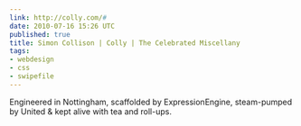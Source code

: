 ```yaml
---
link: http://colly.com/#
date: 2010-07-16 15:26 UTC
published: true
title: Simon Collison | Colly | The Celebrated Miscellany
tags:
- webdesign
- css
- swipefile
---
```


Engineered in Nottingham, scaffolded by ExpressionEngine, steam-pumped by United & kept alive with tea and roll-ups.
